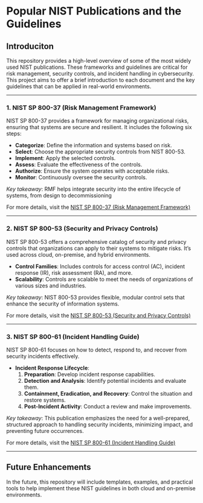 # Popular NIST Publications and the Guidelines

## Introduciton
This repository provides a high-level overview of some of the most widely used NIST publications. These frameworks and guidelines are critical for risk management, security controls, and incident handling in cybersecurity. This project aims to offer a brief introduction to each document and the key guidelines that can be applied in real-world environments.

---

### 1. NIST SP 800-37 (Risk Management Framework)
NIST SP 800-37 provides a framework for managing organizational risks, ensuring that systems are secure and resilient. It includes the following six steps:

- **Categorize**: Define the information and systems based on risk.
- **Select**: Choose the appropriate security controls from NIST 800-53.
- **Implement**: Apply the selected controls.
- **Assess**: Evaluate the effectiveness of the controls.
- **Authorize**: Ensure the system operates with acceptable risks.
- **Monitor**: Continuously oversee the security controls.

*Key takeaway*: RMF helps integrate security into the entire lifecycle of systems, from design to decommissioning

For more details, visit the [NIST SP 800-37 (Risk Management Framework)](https://csrc.nist.gov/pubs/sp/800/37/r2/final)

---

### 2. NIST SP 800-53 (Security and Privacy Controls)
NIST SP 800-53 offers a comprehensive catalog of security and privacy controls that organizations can apply to their systems to mitigate risks. It’s used across cloud, on-premise, and hybrid environments.

- **Control Families**: Includes controls for access control (AC), incident response (IR), risk assessment (RA), and more.
- **Scalability**: Controls are scalable to meet the needs of organizations of various sizes and industries.

*Key takeaway*: NIST 800-53 provides flexible, modular control sets that enhance the security of information systems.

For more details, visit the [NIST SP 800-53 (Security and Privacy Controls)](https://csrc.nist.gov/pubs/sp/800/53/r5/upd1/final)

---

### 3. NIST SP 800-61 (Incident Handling Guide)
NIST SP 800-61 focuses on how to detect, respond to, and recover from security incidents effectively.

- **Incident Response Lifecycle**:
  1. **Preparation**: Develop incident response capabilities.
  2. **Detection and Analysis**: Identify potential incidents and evaluate them.
  3. **Containment, Eradication, and Recovery**: Control the situation and restore systems.
  4. **Post-Incident Activity**: Conduct a review and make improvements.

*Key takeaway*: This publication emphasizes the need for a well-prepared, structured approach to handling security incidents, minimizing impact, and preventing future occurrences.

For more details, visit the [NIST SP 800-61 (Incident Handling Guide)](https://csrc.nist.gov/pubs/sp/800/61/r2/final)

---

## Future Enhancements
In the future, this repository will include templates, examples, and practical tools to help implement these NIST guidelines in both cloud and on-premise environments.
